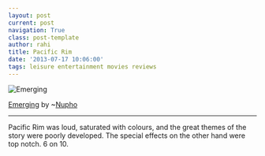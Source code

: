 ```yaml
---
layout: post
current: post
navigation: True
class: post-template
author: rahi
title: Pacific Rim
date: '2013-07-17 10:06:00'
tags: leisure entertainment movies reviews
---
```


![Emerging][1]

[Emerging](http://nupho.deviantart.com/art/Emerging-204985732)&nbsp;by ~[Nupho](http://nupho.deviantart.com/)

---

Pacific Rim was loud, saturated with colours, and the great themes of the story were poorly developed. The special effects on the other hand were top notch. 6 on 10.

[1]: https://lh3.googleusercontent.com/jGDTSNm6m4xLb6DSlkKTSkMPeK0v5bVVQYQ2WrnVJ1tdwJ4sZmZWJ023xHAvhqnmXFc472-FgMt-gETbaY_kOPCCii7xSCQWGw9cvYX1bnRSfR9aERmKVga0W904AXSDepvKS2SSbaIu5majftvj-meJmqB6dV_N4gd7g1GwrRaKbzQVmt8-gi8MDlZBu462gxwFujeUHNeUdhtFt5PQ4Sg-QkCB5Q_DQefmVZZxXyGHoaesIcZyj6MjsJzT5hVyrEOoEJ44oKZDr_t93qhCPw9lZ-zx5VlPFfFkjsflD8J6QVg58vCKuwCZwUMqstzsb0g6vOQ7DeYP6Uo4cyMhDCB198Q4dxq2evZkHBWEojuY9G3aKigRFpDB1TJXaFWlrKb1c9JQ5htq_Gvib2027G-Xb50RDHFNVr7lzYi5rzY4JBIBDyU7C4CFmN_5sZVklg1O_AvWtQmXYAJCOupKbsamarTktd4ks518HhxUrcbNGsoGZBduojL2f0zT29Bo-Q7ctqQMOUMklXCQbT9rNCPd3R0KZ9C8pyWgUJedcOmnp5t63FJIzbS52uDfSfHMNn8XOtanOF0wFQxdiQyfpnfVvIWLpHbUCszu2yXR0pcCGvXW8vRt3Q=w500-h302-no
